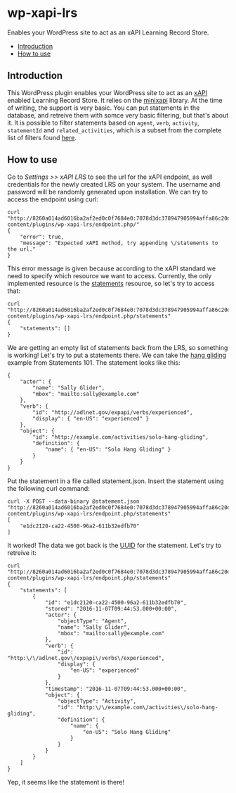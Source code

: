 # wp-xapi-lrs
Enables your WordPress site to act as an xAPI Learning Record Store.

* [Introduction](#introduction)
* [How to use](#how-to-use)

## Introduction

This WordPress plugin enables your WordPress site to act as an [xAPI](https://en.wikipedia.org/wiki/Experience_API_(Tin_Can_API)) enabled Learning Record Store. It relies on the [minixapi](https://github.com/limikael/minixapi/) library. At the time of writing, the support is very basic. You can put statements in the database, and retreive them with somce very basic filtering, but that's about it. It is possible to filter statements based on `agent`, `verb`, `activity`, `statementId` and `related_activities`, which is a subset from the complete list of filters found [here](https://github.com/adlnet/xAPI-Spec/blob/master/xAPI-Communication.md#213-get-statements).

## How to use

Go to _Settings >> xAPI LRS_ to see the url for the xAPI endpoint, as well credentials for the newly created LRS on your system. The username and password will be randomly generated upon installation. We can try to access the endpoint using curl:

    curl "http://8260a014ad6016ba2af2ed0c0f7684e0:7078d3dc378947905994affa86c20d48@localhost/wordpress/wp-content/plugins/wp-xapi-lrs/endpoint.php/"
    {
        "error": true,
        "message": "Expected xAPI method, try appending \/statements to the url."
    }

This error message is given because according to the xAPI standard we need to specify which resource we want to access. Currently, the only implemented resource is the [statements](https://github.com/adlnet/xAPI-Spec/blob/master/xAPI-Communication.md#21-statement-resource) resource, so let's try to access that:

    curl "http://8260a014ad6016ba2af2ed0c0f7684e0:7078d3dc378947905994affa86c20d48@localhost/wordpress/wp-content/plugins/wp-xapi-lrs/endpoint.php/statements"
    {
        "statements": []
    }

We are getting an empty list of statements back from the LRS, so something is working! Let's try to put a statements there. We can take the [hang gliding](https://experienceapi.com/statements-101/) example from Statements 101. The statement looks like this:

    {
        "actor": {
            "name": "Sally Glider",
            "mbox": "mailto:sally@example.com"
        },
        "verb": {
            "id": "http://adlnet.gov/expapi/verbs/experienced",
            "display": { "en-US": "experienced" }
        },
        "object": {
            "id": "http://example.com/activities/solo-hang-gliding",
            "definition": {
                "name": { "en-US": "Solo Hang Gliding" }
            }
        }
    }

Put the statement in a file called statement.json. Insert the statement using the following curl command:

    curl -X POST --data-binary @statement.json  "http://8260a014ad6016ba2af2ed0c0f7684e0:7078d3dc378947905994affa86c20d48@localhost/wordpress/wp-content/plugins/wp-xapi-lrs/endpoint.php/statements"
    [
        "e1dc2120-ca22-4500-96a2-611b32edfb70"
    ]

It worked! The data we got back is the [UUID](https://en.wikipedia.org/wiki/Universally_unique_identifier) for the statement. Let's try to retreive it:

    curl "http://8260a014ad6016ba2af2ed0c0f7684e0:7078d3dc378947905994affa86c20d48@localhost/wordpress/wp-content/plugins/wp-xapi-lrs/endpoint.php/statements"
    {
        "statements": [
            {
                "id": "e1dc2120-ca22-4500-96a2-611b32edfb70",
                "stored": "2016-11-07T09:44:53.000+00:00",
                "actor": {
                    "objectType": "Agent",
                    "name": "Sally Glider",
                    "mbox": "mailto:sally@example.com"
                },
                "verb": {
                    "id": "http:\/\/adlnet.gov\/expapi\/verbs\/experienced",
                    "display": {
                        "en-US": "experienced"
                    }
                },
                "timestamp": "2016-11-07T09:44:53.000+00:00",
                "object": {
                    "objectType": "Activity",
                    "id": "http:\/\/example.com\/activities\/solo-hang-gliding",
                    "definition": {
                        "name": {
                            "en-US": "Solo Hang Gliding"
                        }
                    }
                }
            }
        ]
    }

Yep, it seems like the statement is there!

